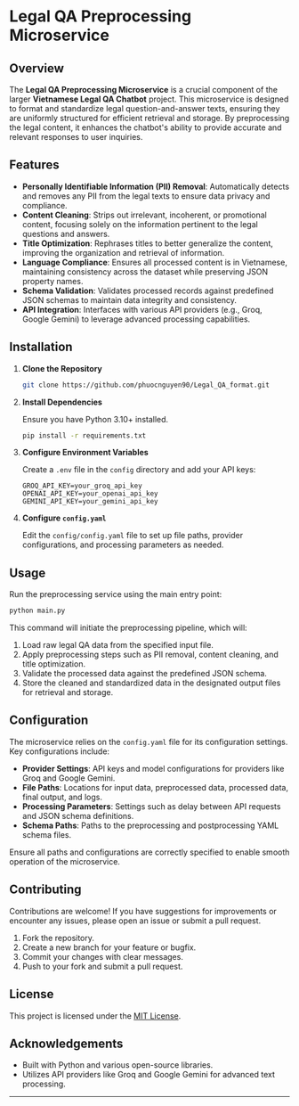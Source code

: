 # Legal QA Preprocessing Microservice

## Overview

The **Legal QA Preprocessing Microservice** is a crucial component of the larger **Vietnamese Legal QA Chatbot** project. This microservice is designed to format and standardize legal question-and-answer texts, ensuring they are uniformly structured for efficient retrieval and storage. By preprocessing the legal content, it enhances the chatbot's ability to provide accurate and relevant responses to user inquiries.

## Features

- **Personally Identifiable Information (PII) Removal**: Automatically detects and removes any PII from the legal texts to ensure data privacy and compliance.
- **Content Cleaning**: Strips out irrelevant, incoherent, or promotional content, focusing solely on the information pertinent to the legal questions and answers.
- **Title Optimization**: Rephrases titles to better generalize the content, improving the organization and retrieval of information.
- **Language Compliance**: Ensures all processed content is in Vietnamese, maintaining consistency across the dataset while preserving JSON property names.
- **Schema Validation**: Validates processed records against predefined JSON schemas to maintain data integrity and consistency.
- **API Integration**: Interfaces with various API providers (e.g., Groq, Google Gemini) to leverage advanced processing capabilities.

## Installation

1. **Clone the Repository**

   ```bash
   git clone https://github.com/phuocnguyen90/Legal_QA_format.git
   ```

2. **Install Dependencies**

   Ensure you have Python 3.10+ installed.

   ```bash
   pip install -r requirements.txt
   ```

3. **Configure Environment Variables**

   Create a `.env` file in the `config` directory and add your API keys:

   ```env
   GROQ_API_KEY=your_groq_api_key
   OPENAI_API_KEY=your_openai_api_key
   GEMINI_API_KEY=your_gemini_api_key
   ```

4. **Configure `config.yaml`**

   Edit the `config/config.yaml` file to set up file paths, provider configurations, and processing parameters as needed.

## Usage

Run the preprocessing service using the main entry point:

```bash
python main.py
```

This command will initiate the preprocessing pipeline, which will:

1. Load raw legal QA data from the specified input file.
2. Apply preprocessing steps such as PII removal, content cleaning, and title optimization.
3. Validate the processed data against the predefined JSON schema.
4. Store the cleaned and standardized data in the designated output files for retrieval and storage.

## Configuration

The microservice relies on the `config.yaml` file for its configuration settings. Key configurations include:

- **Provider Settings**: API keys and model configurations for providers like Groq and Google Gemini.
- **File Paths**: Locations for input data, preprocessed data, processed data, final output, and logs.
- **Processing Parameters**: Settings such as delay between API requests and JSON schema definitions.
- **Schema Paths**: Paths to the preprocessing and postprocessing YAML schema files.

Ensure all paths and configurations are correctly specified to enable smooth operation of the microservice.

## Contributing

Contributions are welcome! If you have suggestions for improvements or encounter any issues, please open an issue or submit a pull request.

1. Fork the repository.
2. Create a new branch for your feature or bugfix.
3. Commit your changes with clear messages.
4. Push to your fork and submit a pull request.

## License

This project is licensed under the [MIT License](LICENSE).

## Acknowledgements

- Built with Python and various open-source libraries.
- Utilizes API providers like Groq and Google Gemini for advanced text processing.

---

